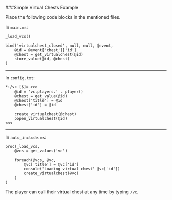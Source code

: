 ###Simple Virtual Chests Example

Place the following code blocks in the mentioned files.

In `main.ms`:

    _load_vcs()
    
    bind('virtualchest_closed', null, null, @event,
        @id = @event['chest']['id']
        @chest = get_virtualchest(@id)
        store_value(@id, @chest)
    )
  
---

In `config.txt`:

    *:/vc [$]= >>>
        @id = 'vc.players.' . player()
        @chest = get_value(@id)
        @chest['title'] = @id
        @chest['id'] = @id

        create_virtualchest(@chest)
        popen_virtualchest(@id)
    <<<

---

In `auto_include.ms`:

    proc(_load_vcs,
        @vcs = get_values('vc')

        foreach(@vcs, @vc,
            @vc['title'] = @vc['id']
            console('Loading virtual chest' @vc['id'])
            create_virtualchest(@vc)
        )
    )

The player can call their virtual chest at any time by typing `/vc`.